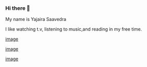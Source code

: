 ### Hi there 👋

My name is Yajaira Saavedra 

I like watching t.v, listening to music,and reading in my free time. 

[image](https://user-images.githubusercontent.com/128835472/228311105-9cb6ca1c-4b2b-436d-be96-f98987a4c338.png)

[image](https://user-images.githubusercontent.com/128835472/228311428-d9632d20-50a8-4673-9de8-07d0b5845a43.png)

[image](https://user-images.githubusercontent.com/128835472/228311596-9b3671a5-df08-4ada-a2a9-63d706318905.png)




<!--
**ys871535/ys871535** is a ✨ _special_ ✨ repository because its `README.md` (this file) appears on your GitHub profile.

Here are some ideas to get you started:

- 🔭 I’m currently working on ...
- 🌱 I’m currently learning ...
- 👯 I’m looking to collaborate on ...
- 🤔 I’m looking for help with ...
- 💬 Ask me about ...
- 📫 How to reach me: ...
- 😄 Pronouns: ...
- ⚡ Fun fact: ...
-->
